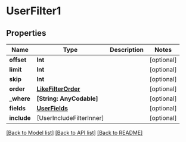 # UserFilter1

## Properties
Name | Type | Description | Notes
------------ | ------------- | ------------- | -------------
**offset** | **Int** |  | [optional] 
**limit** | **Int** |  | [optional] 
**skip** | **Int** |  | [optional] 
**order** | [**LikeFilterOrder**](LikeFilterOrder.md) |  | [optional] 
**_where** | **[String: AnyCodable]** |  | [optional] 
**fields** | [**UserFields**](UserFields.md) |  | [optional] 
**include** | [UserIncludeFilterInner] |  | [optional] 

[[Back to Model list]](../README.md#documentation-for-models) [[Back to API list]](../README.md#documentation-for-api-endpoints) [[Back to README]](../README.md)


